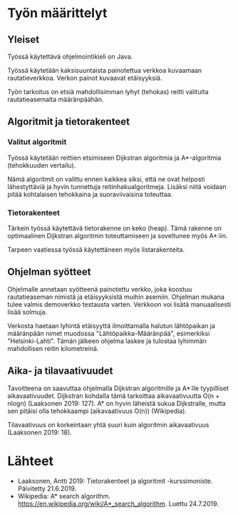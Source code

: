 # Työn määrittelyt

## Yleiset

Työssä käytettävä ohjelmointikieli on Java.

Työssä käytetään kaksisuuntaista painotettua verkkoa kuvaamaan rautatieverkkoa. Verkon painot kuvaavat etäisyyksiä.

Työn tarkoitus on etsiä mahdollisimman lyhyt (tehokas) reitti valitulta rautatieasemalta määränpäähän.

## Algoritmit ja tietorakenteet

### Valitut algoritmit

Työssä käytetään reittien etsimiseen Dijkstran algoritmia ja A*-algoritmia (tehokkuuden vertailu).

Nämä algoritmit on valittu ennen kaikkea siksi, että ne ovat helposti lähestyttäviä ja hyvin tunnettuja reitinhakualgoritmeja. Lisäksi niitä voidaan pitää kohtalaisen tehokkaina ja suoraviivaisina toteuttaa.

### Tietorakenteet

Tärkein työssä käytettävä tietorakenne on keko (heap). Tämä rakenne on optimaalinen Dijkstran algoritmin toteuttamiseen ja soveltunee myös A\*:iin.

Tarpeen vaatiessa työssä käytettäneen myös listarakenteita.

## Ohjelman syötteet

Ohjelmalle annetaan syötteenä painotettu verkko, joka koostuu rautatieaseman nimistä ja etäisyyksistä muihin asemiin. Ohjelman mukana tulee valmis demoverkko testausta varten. Verkkoon voi lisätä manuaalisesti lisää solmuja.

Verkosta haetaan lyhintä etäisyyttä ilmoittamalla halutun lähtöpaikan ja määränpään nimet muodossa "Lähtöpaikka-Määränpää", esimerkiksi "Helsinki-Lahti". Tämän jälkeen ohjelma laskee ja tulostaa lyhimmän mahdollisen reitin kilometreinä.

## Aika- ja tilavaativuudet

Tavoitteena on saavuttaa ohjelmalla Dijkstran algoritmille ja A\*:lle tyypilliset aikavaativuudet. Dijkstran kohdalla tämä tarkoittaa aikavaativuutta O(n + nlogn) (Laaksonen 2019: 127). A\* on hyvin läheistä sukua Dijkstralle, mutta sen pitäisi olla tehokkaampi (aikavaativuus O(n)) (Wikipedia).

Tilavaativuus on korkeintaan yhtä suuri kuin algoritmin aikavaativuus (Laaksonen 2019: 18).


# Lähteet

* Laaksonen, Antti 2019: Tietorakenteet ja algoritmit -kurssimoniste. Päivitetty 21.6.2019.
* Wikipedia: A* search algorithm. https://en.wikipedia.org/wiki/A*_search_algorithm. Luettu 24.7.2019.


